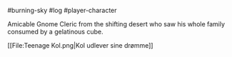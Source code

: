 #burning-sky #log #player-character

Amicable Gnome Cleric from the shifting desert who saw his whole family consumed by a gelatinous cube.
[[File:Teenage Kol.png|Kol udlever sine drømme]]
